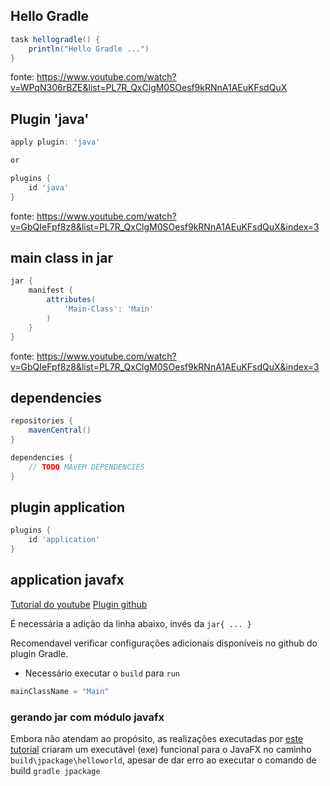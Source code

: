 ## Hello Gradle

````groovy
task hellogradle() {
    println("Hello Gradle ...")
}
````

fonte: https://www.youtube.com/watch?v=WPqN306rBZE&list=PL7R_QxClgM0SOesf9kRNnA1AEuKFsdQuX

## Plugin 'java'

```groovy
apply plugin: 'java'

or

plugins {
    id 'java'
}
```

fonte: https://www.youtube.com/watch?v=GbQIeFpf8z8&list=PL7R_QxClgM0SOesf9kRNnA1AEuKFsdQuX&index=3

## main class in jar

```groovy
jar {
    manifest {
        attributes(
            'Main-Class': 'Main'
        )
    }
}
```

fonte: https://www.youtube.com/watch?v=GbQIeFpf8z8&list=PL7R_QxClgM0SOesf9kRNnA1AEuKFsdQuX&index=3

## dependencies 

```groovy
repositories {
    mavenCentral()
}

dependencies {
    // TODO MAVEM DEPENDENCIES   
}
```

## plugin application

```groovy
plugins {
    id 'application'
}
```

## application javafx

[Tutorial do youtube](https://www.youtube.com/watch?v=bRpGnCjJ0ro)
[Plugin github](https://github.com/openjfx/javafx-gradle-plugin)

É necessária a adição da linha abaixo, invés da `jar{ ... } `

Recomendavel verificar configurações adicionais disponíveis no github do plugin Gradle.

- Necessário executar o `build` para `run`

```groovy 
mainClassName = "Main"
```

### gerando jar com módulo javafx

Embora não atendam ao propósito, as realizações executadas por [este tutorial](https://www.youtube.com/watch?v=dLH-HjiCtaI) criaram um executável (exe) funcional para o JavaFX no caminho `build\jpackage\helloworld`, apesar de dar erro ao executar o comando de build `gradle jpackage`